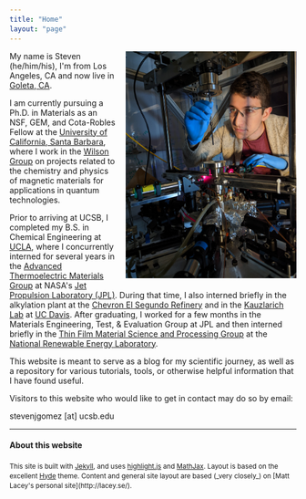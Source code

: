 ```yaml
---
title: "Home"
layout: "page"
---
```

<img style="float:right; padding-left: 1rem; padding-bottom: 1rem; width: 300px" src="img/steven-2.jpg">

My name is Steven (he/him/his), I'm from Los Angeles, CA and now live in [Goleta, CA](https://en.wikipedia.org/wiki/Goleta,_California).

I am currently pursuing a Ph.D. in Materials as an NSF, GEM, and Cota-Robles Fellow at the [University of California, Santa Barbara](https://www.materials.ucsb.edu/), where I work in the [Wilson Group](https://labs.materials.ucsb.edu/wilson/stephen/) on projects related to the chemistry and physics of magnetic materials for applications in quantum technologies.

Prior to arriving at UCSB, I completed my B.S. in Chemical Engineering at [UCLA](https://samueli.ucla.edu/), where I concurrently interned for several years in the [Advanced Thermoelectric Materials Group](https://www.youtube.com/watch?v=47UotH8-9VU) at NASA's [Jet Propulsion Laboratory (JPL)](https://www.jpl.nasa.gov/). During that time, I also interned briefly in the alkylation plant at the [Chevron El Segundo Refinery](https://elsegundo.chevron.com/) and in the [Kauzlarich Lab](https://chemistry.ucdavis.edu/people/susan-kauzlarich) at [UC Davis](https://chemistry.ucdavis.edu/). After graduating, I worked for a few months in the Materials Engineering, Test, & Evaluation Group at JPL and then interned briefly in the [Thin Film Material Science and Processing Group](https://www.nrel.gov/materials-science/thin-film.html) at the [National Renewable Energy Laboratory](https://www.nrel.gov/index.html).

This website is meant to serve as a blog for my scientific journey, as well as a repository for various tutorials, tools, or otherwise helpful information that I have found useful.

Visitors to this website who would like to get in contact may do so by email:

stevenjgomez [at] ucsb.edu

---

#### About this website
<small>
This site is built with <a href="https://jekyllrb.com">Jekyll</a>, and uses <a href="https://highlightjs.org">highlight.js</a> and <a href="https://www.mathjax.org">MathJax</a>. Layout is based on the excellent <a href="http://hyde.getpoole.com">Hyde</a> theme. Content and general site layout are based (_very closely_) on [Matt Lacey's personal site](http://lacey.se/).
</small>

<!-- <a href="http://lokeshdhakar.com/projects/lightbox2/">Lightbox2</a>, -->
